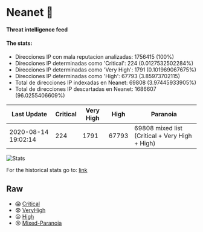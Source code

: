 # Neanet :hocho:
#### Threat intelligence feed
#### The stats:

- Direcciones IP con mala reputacion analizadas: 1756415 (100%)
- Direcciones IP determinadas como 'Critical':  224 (0.0127532502284%)
- Direcciones IP determinadas como 'Very High':  1791 (0.101969067675%)
- Direcciones IP determinadas como 'High':  67793 (3.85973702115)
- Total de direcciones IP indexadas en Neanet:  69808 (3.97445933905%)
- Total de direcciones IP descartadas en Neanet:  1686607 (96.0255406609%)

| Last Update | Critical | Very High | High | Paranoia |
| --- | --- | --- | --- | --- |
| 2020-08-14 19:02:14 | 224 | 1791 | 67793 | 69808 mixed list (Critical + Very High + High)|

![Stats](https://docs.google.com/spreadsheets/d/e/2PACX-1vSnaNMIXVabIpDJjufMlzH7poXnshF3mgd8Is1g9ytUEzVsP5my4Trn8f-xkoLLQ38xpL3HtmUexLo6/pubchart?oid=501124687&format=image)

For the historical stats go to: [link](/stats.csv)
## Raw
- :scream: [Critical](https://raw.githubusercontent.com/JavaGarcia/Neanet/master/blacklists/neanet_critical.txt)
- :fearful: [VeryHigh](https://raw.githubusercontent.com/JavaGarcia/Neanet/master/blacklists/neanet_veryHigh.txtt)
- :frowning: [High](https://raw.githubusercontent.com/JavaGarcia/Neanet/master/blacklists/neanet_high.txt)
- :dizzy_face: [Mixed-Paranoia](https://raw.githubusercontent.com/JavaGarcia/Neanet/master/blacklists/neanet_all.txt)





















































































































































































